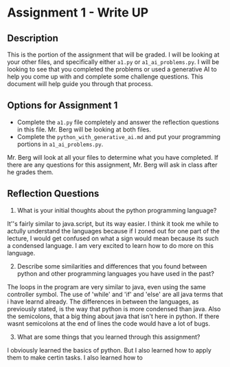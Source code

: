 # Assignment 1 - Write UP

## Description
This is the portion of the assignment that will be graded.  I will be looking at your other files, and specifically either `a1.py` or `a1_ai_problems.py`.  I will be looking to see that you completed the problems or used a generative AI to help you come up with and complete some challenge questions.  This document will help guide you through that process.

## Options for Assignment 1
- Complete the `a1.py` file completely and answer the reflection questions in this file.  Mr. Berg will be looking at both files.
- Complete the `python_with_generative_ai.md` and put your programming portions in `a1_ai_problems.py`.

Mr. Berg will look at all your files to determine what you have completed.  If there are any questions for this assignment, Mr. Berg will ask in class after he grades them.


## Reflection Questions

1. What is your initial thoughts about the python programming language?

It''s fairly similar to java.script, but its way easier. I think it took me while to actully understand the languages because if I zoned out for one part of the lecture, I would get confused on what a sign would mean because its such a condensed language. I am very excited to learn how to do more on this language.

2. Describe some similarities and differences that you found between python and other programming languages you have used in the past?

The loops in the program are very similar to java, even using the same controller symbol. The use of 'while' and 'if' and 'else' are all java terms that i have learnd already. The differences in between the languages, as previously stated, is the way that python is more condensed than java. Also the semicolons, that a big thing about java that isn't here in python. If there wasnt semicolons at the end of lines the code would have a lot of bugs.

3. What are some things that you learned through this assignment?

I obviously learned the basics of python. But I also learned how to apply them to make certin tasks. I also learned how to